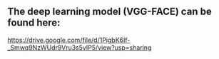 ## The deep learning model (VGG-FACE) can be found here:
https://drive.google.com/file/d/1PigbK6If-_Smwq9NzWUdr9Vru3s5vIP5/view?usp=sharing